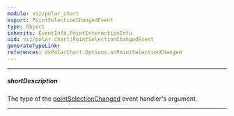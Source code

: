 ```yaml
---
module: viz/polar_chart
export: PointSelectionChangedEvent
type: Object
inherits: EventInfo,PointInteractionInfo
uid: viz/polar_chart:PointSelectionChangedEvent
generateTypeLink: 
references: dxPolarChart.Options.onPointSelectionChanged
---
```

---
##### shortDescription
The type of the [pointSelectionChanged]({basewidgetpath}/Events/#pointSelectionChanged) event handler's argument.

---
<!-- Description goes here -->